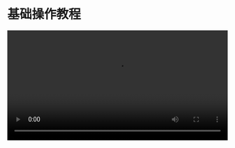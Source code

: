 # 基础操作教程

<video width="100%" height="" controls>
    <source src="../assets/base-movie.mp4" type="video/mp4">
</video>
